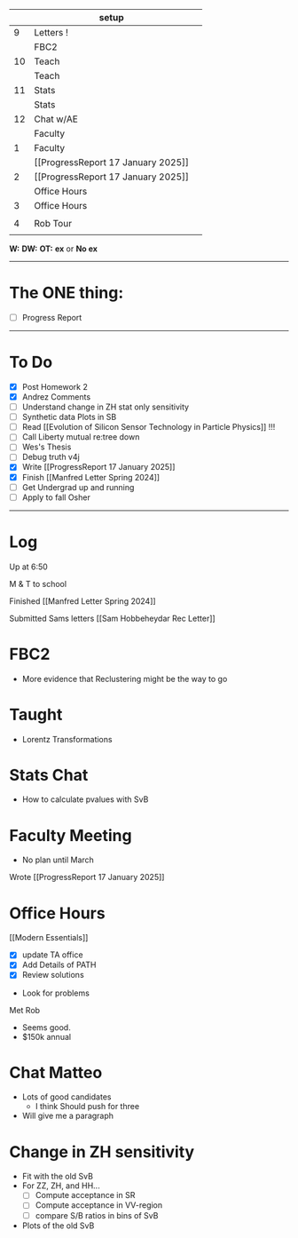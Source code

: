 
|     | setup                              |     |
| --- | ---------------------------------- | --- |
| 9   | Letters !                          |     |
|     | FBC2                               |     |
| 10  | Teach                              |     |
|     | Teach                              |     |
| 11  | Stats                              |     |
|     | Stats                              |     |
| 12  | Chat w/AE                          |     |
|     | Faculty                            |     |
| 1   | Faculty                            |     |
|     | [[ProgressReport 17 January 2025]] |     |
| 2   | [[ProgressReport 17 January 2025]] |     |
|     | Office Hours                       |     |
| 3   | Office Hours                       |     |
|     |                                    |     |
| 4   | Rob Tour                           |     |
|     |                                    |     |

**W:**
**DW:**
**OT:**
**ex** or **No ex**

---
# The ONE thing: 
- [ ] Progress Report

---
# To Do

- [x] Post Homework 2
- [x] Andrez Comments
- [ ] Understand change in ZH stat only sensitivity 
- [ ] Synthetic data Plots in SB 
- [ ] Read [[Evolution of Silicon Sensor Technology in Particle Physics]] !!!
- [ ] Call Liberty mutual re:tree down
- [ ] Wes's Thesis
- [ ] Debug truth v4j
- [x] Write  [[ProgressReport 17 January 2025]]
- [x] Finish [[Manfred Letter Spring 2024]]
- [ ] Get Undergrad up and running
- [ ] Apply to fall Osher 

---

# Log

Up at 6:50 

M & T to school

Finished [[Manfred Letter Spring 2024]]

Submitted Sams letters
[[Sam Hobbeheydar Rec Letter]]

# FBC2
- More evidence that Reclustering might be the way to go

# Taught 
- Lorentz Transformations

# Stats Chat
- How to calculate pvalues with SvB 

# Faculty Meeting
- No plan until March

Wrote [[ProgressReport 17 January 2025]]



# Office Hours
[[Modern Essentials]]
- [x] update TA office
- [x] Add Details of PATH
- [x] Review solutions 
- Look for problems


Met Rob 
- Seems good. 
- $150k annual

# Chat Matteo
- Lots of good candidates
	- I think Should push for three
- Will give me a paragraph 


# Change in ZH sensitivity
- Fit with the old SvB
- For ZZ, ZH, and HH...
	- [ ] Compute acceptance in SR
	- [ ] Compute acceptance in VV-region
	- [ ] compare S/B ratios in bins of SvB
- Plots of the old SvB